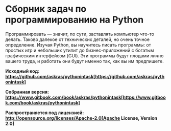 # Сборник задач по программированию на Python

Программировать — значит, по сути, заставлять компьютер что-то делать. Таково далекое от технических деталей, но очень точное определение. Изучая Python, вы научитесь писать программы: от простых игр и небольших утилит до бизнес-приложений с богатым графическим интерфейсом (GUI). Эти программы будут плодами лично вашего труда, и работать они будут именно так, как вы им предпишете.


**Исходный код: 
https://github.com/askras/pythonintask[https://github.com/askras/pythonintask]**

**Собранная версия: 
https://www.gitbook.com/book/askras/pythonintask[https://www.gitbook.com/book/askras/pythonintask]**


**Распространяется под лицензией:
http://opensource.org/licenses/Apache-2.0[Apache License, Version 2.0]**